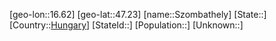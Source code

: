 ﻿---
location: [47.23,16.62]
type: City
tags:
- geo/City


SpocWebEntityId: 34714
isDeleted: false
confidential: public

---
[geo-lon::16.62]
[geo-lat::47.23]
[name::Szombathely]
[State::]
[Country::[Hungary](geo/Continent/Europe/Hungary.md)]
[StateId::]
[Population::]
[Unknown::]

